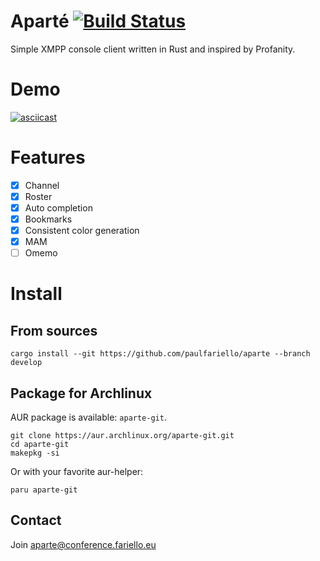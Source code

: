 Aparté [![Build Status](https://www.travis-ci.org/paulfariello/aparte.svg?branch=master)](https://www.travis-ci.org/paulfariello/aparte)
======

Simple XMPP console client written in Rust and inspired by Profanity.

Demo
====

[![asciicast](https://asciinema.org/a/389323.png)](https://asciinema.org/a/389323)

Features
========

  - [x] Channel
  - [x] Roster
  - [x] Auto completion
  - [x] Bookmarks
  - [x] Consistent color generation
  - [x] MAM
  - [ ] Omemo

Install
=======

From sources
------------

```
cargo install --git https://github.com/paulfariello/aparte --branch develop
```

Package for Archlinux
---------------------

AUR package is available: `aparte-git`.

```
git clone https://aur.archlinux.org/aparte-git.git
cd aparte-git
makepkg -si
```

Or with your favorite aur-helper:

```
paru aparte-git
```

Contact
-------

Join [aparte@conference.fariello.eu](xmpp:aparte@conference.fariello.eu?join)
